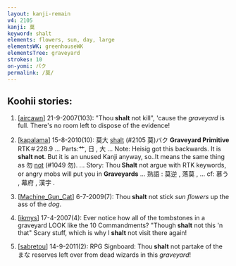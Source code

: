 ```yaml
---
layout: kanji-remain
v4: 2105
kanji: 莫
keyword: shalt
elements: flowers, sun, day, large
elementsWK: greenhouseWK
elementsTree: graveyard
strokes: 10
on-yomi: バク
permalink: /莫/
---
```


## Koohii stories: 

1) [<a href="http://kanji.koohii.com/profile/aircawn">aircawn</a>] 21-9-2007(103): &quot;Thou<strong> shalt</strong> not kill&quot;, &#039;cause the <em>graveyard</em> is full. There&#039;s no room left to dispose of the evidence!

2) [<a href="http://kanji.koohii.com/profile/kapalama">kapalama</a>] 15-8-2010(10): 莫大 <a href="../v4/2105.html">shalt</a> (#2105 莫)バク <strong>Graveyard Primitive</strong> RTK＃228.9 ... Parts:艹, 日 , 大 ... Note: Heisig got this backwards. It is <strong>shalt not</strong>. But it is an unused Kanji anyway, so..It means the same thing as 勿 <a href="../v4/1049.html">not</a> (#1049 勿). ... Story: Thou<strong> Shalt</strong> not argue with RTK keywords, or angry mobs will put you in <strong>Graveyards</strong> ... 熟語 : 莫逆 , 落莫 , ... cf: 慕う , 幕府 , 漢字 .

3) [<a href="http://kanji.koohii.com/profile/Machine_Gun_Cat">Machine_Gun_Cat</a>] 6-7-2009(7): Thou<strong> shalt</strong> not stick <em>sun flowers</em> up the ass of the <em>dog</em>.

4) [<a href="http://kanji.koohii.com/profile/ikmys">ikmys</a>] 17-4-2007(4): Ever notice how all of the tombstones in a graveyard LOOK like the 10 Commandments? &quot;Though<strong> shalt</strong> not this &#039;n that&quot; Scary stuff, which is why I<strong> shalt</strong> not visit there again!

5) [<a href="http://kanji.koohii.com/profile/sabretou">sabretou</a>] 14-9-2011(2): RPG Signboard: Thou<strong> shalt</strong> not partake of the まな reserves left over from dead wizards in this <em>graveyard</em>!

